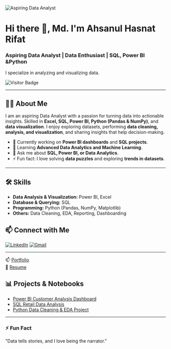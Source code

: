 ![Aspiring Data Analyst](https://media.licdn.com/dms/image/v2/D5616AQFj6WyD8NAnNQ/profile-displaybackgroundimage-shrink_350_1400/B56Zj60kR3HcAY-/0/1756554741803?e=1759363200&v=beta&t=IgkKHiFAUnbm-_YNbxJAm6a9X5D_AjtK2yq1kzXFXYo)
# Hi there 👋, Md. I'm Ahsanul Hasnat Rifat
### Aspiring Data Analyst | Data Enthusiast | SQL, Power BI &Python
I specialize in analyzing and visualizing data.

![Visitor Badge](https://visitor-badge.laobi.icu/badge?page_id=ahsanulhasnat.github.io)

---

## 👨‍💻 About Me
I am an aspiring Data Analyst with a passion for turning data into actionable insights. Skilled in **Excel, SQL, Power BI, Python (Pandas & NumPy)**, and **data visualization**. I enjoy exploring datasets, performing **data cleaning, analysis, and visualization**, and sharing insights that help decision-making.

- 🔭 Currently working on **Power BI dashboards** and **SQL projects**.
- 🌱 Learning **Advanced Data Analytics and Machine Learning**.
- 💬 Ask me about **SQL, Power BI, or Data Analytics**.
- ⚡ Fun fact: I love solving **data puzzles** and exploring **trends in datasets**.

---

## 🛠️ Skills
- **Data Analysis & Visualization:** Power BI, Excel
- **Database & Querying:** SQL
- **Programming:** Python (Pandas, NumPy, Matplotlib)
- **Others:** Data Cleaning, EDA, Reporting, Dashboarding

## 📫 Connect with Me
[![LinkedIn](https://img.shields.io/badge/LinkedIn-blue?style=for-the-badge&logo=linkedin&logoColor=white)](https://www.linkedin.com/in/ahsanulhasnat/)
[![Gmail](https://img.shields.io/badge/Gmail-red?style=for-the-badge&logo=gmail&logoColor=white)](mailto:your-email@example.com)

---

📫 [Portfolio](https://md-ashanul-hasnat-rifat.github.io/mahr-github.io/)  
📄 [Resume]([https://github.com/md-ashanul-hasnat-rifat/mahr-github.io/blob/main/index.html](https://drive.google.com/file/d/118OKDVhvsIH6IGbPlBmG5mWcobZz4lXK/view?usp=sharing))  

## 📊 Projects & Notebooks
- [Power BI Customer Analysis Dashboard](#)
- [SQL Retail Data Analysis](#)
- [Python Data Cleaning & EDA Project](#)

---

### ⚡ Fun Fact
"Data tells stories, and I love being the narrator."

